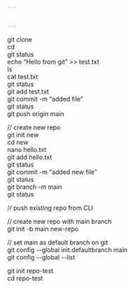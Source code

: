```yaml
---


---
```


<p>git clone<br>
cd<br>
git status<br>
echo “Hello from git” &gt;&gt; test.txt<br>
ls<br>
cat test.txt<br>
git status<br>
git add test.txt<br>
git commit -m “added file”<br>
git status<br>
git push origin main</p>
<p>// create new repo<br>
git init new<br>
cd new<br>
nano hello.txt<br>
git add hello.txt<br>
git status<br>
git commit -m “added new file”<br>
git status<br>
git branch -m main<br>
git status</p>
<p>// push existing repo from CLI</p>
<p>//  create new repo with main branch<br>
git init -b main new-repo</p>
<p>// set main as default branch on git<br>
git config --global init.defaultbranch main<br>
git config --global --list</p>
<p>git init repo-test<br>
cd repo-test</p>

